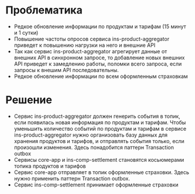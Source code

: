 # Проблематика

- Редкое обновление информации по продуктам и тарифам (15 минут и 1 сутки)
- Повышение частоты опросов сервиса ins-product-aggregator приведет к повышению нагрузки на него и внешние API
- Так как сервис ins-product-aggregator агрегирует данные от внешних API в синхронном запросе, то добавление новых внешних API приведет к замедлению работы, поломки всего запроса, если запросы к внешим API последовательны.
- Редкое обновление информации по всем оформленным страховкам

# Решение

- Сервис ins-product-aggregator должен генерить события в топик, если появилась новая информация по продуктам и тарифам. Чтобы уменьшить количество событий по продуктам и тарифам в сервисе ins-product-aggregator нужно организовать базу данных для хранения продуктов и тарифов, и отправлять события только, если произошли изменения. Здесь понадобится паттерн Transaction outbox
- Сервисы core-app и ins-comp-settlement становятся косьюмерами топика продуктов и тарифов
- Сервис core-app отправляет в топик оформленные страховки. Здесь нужно применить паттерн Transaction outbox.
- Сервис ins-comp-settlement принимает оформленные страховки
